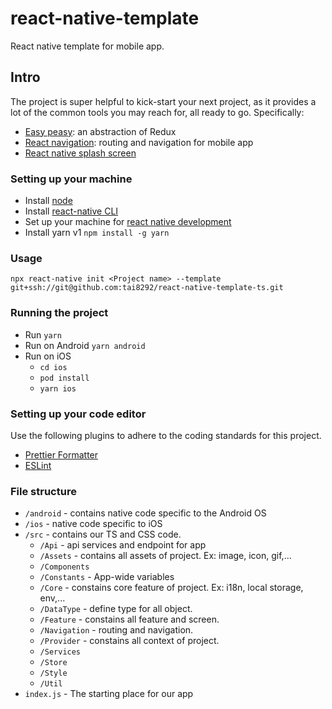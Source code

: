 # react-native-template

React native template for mobile app.

## Intro
The project is super helpful to kick-start your next project, as it provides a lot of the common tools you may reach for, all ready to go. Specifically:
- [Easy peasy](https://easy-peasy.vercel.app/): an abstraction of Redux
- [React navigation](https://reactnavigation.org/): routing and navigation for mobile app
- [React native splash screen](https://github.com/crazycodeboy/react-native-splash-screen)

### Setting up your machine

- Install [node](https://nodejs.org/en/)
- Install [react-native CLI](https://facebook.github.io/react-native/docs/getting-started.html)
- Set up your machine for [react native development](https://reactnative.dev/docs/environment-setup)
- Install yarn v1 `npm install -g yarn`

### Usage

`npx react-native init <Project name> --template git+ssh://git@github.com:tai8292/react-native-template-ts.git`

### Running the project

- Run `yarn`
- Run on Android `yarn android`
- Run on iOS
  - `cd ios`
  - `pod install`
  - `yarn ios`

### Setting up your code editor

Use the following plugins to adhere to the coding standards for this project.

- [Prettier Formatter](https://github.com/prettier/prettier-vscode)
- [ESLint](https://github.com/Microsoft/vscode-eslint)

### File structure
- `/android` - contains native code specific to the Android OS
- `/ios` - native code specific to iOS
- `/src` - contains our TS and CSS code.
    - `/Api` - api services and endpoint for app
    - `/Assets` - contains all assets of project. Ex: image, icon, gif,... 
    - `/Components`
    - `/Constants` - App-wide variables
    - `/Core` - constains core feature of project. Ex: i18n, local storage, env,...
    - `/DataType` - define type for all object.
    - `/Feature` - constains all feature and screen.
    - `/Navigation` - routing and navigation.
    - `/Provider` - constains all context of project.
    - `/Services`
    - `/Store`
    - `/Style`
    - `/Util`
- `index.js` - The starting place for our app


